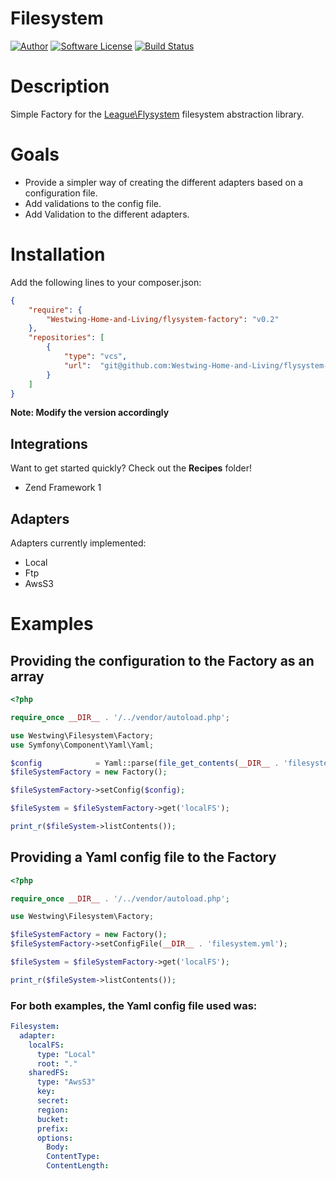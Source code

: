 # Filesystem

[![Author](http://img.shields.io/badge/author-@titosemi-blue.svg?style=flat-square)](https://twitter.com/titosemi)
[![Software License](https://img.shields.io/badge/license-MIT-brightgreen.svg?style=flat-square)](LICENSE)
[![Build Status](https://travis-ci.org/Westwing-Home-and-Living/flysystem-factory.svg?branch=master)](https://travis-ci.org/Westwing-Home-and-Living/flysystem-factory)

# Description

Simple Factory for the [League\Flysystem](https://github.com/thephpleague/flysystem) filesystem abstraction library.

# Goals

* Provide a simpler way of creating the different adapters based on a configuration file.
* Add validations to the config file.
* Add Validation to the different adapters.
     
# Installation

Add the following lines to your composer.json:

```json
{
    "require": {
        "Westwing-Home-and-Living/flysystem-factory": "v0.2"
    },
    "repositories": [
        {
            "type": "vcs",
            "url":  "git@github.com:Westwing-Home-and-Living/flysystem-factory.git"
        }
    ]
}
```

**Note: Modify the version accordingly**

## Integrations

Want to get started quickly? Check out the **Recipes** folder!

* Zend Framework 1

## Adapters

Adapters currently implemented:

* Local
* Ftp
* AwsS3

# Examples

## Providing the configuration to the Factory as an array
```php
<?php

require_once __DIR__ . '/../vendor/autoload.php';

use Westwing\Filesystem\Factory;
use Symfony\Component\Yaml\Yaml;

$config            = Yaml::parse(file_get_contents(__DIR__ . 'filesystem.yml'));
$fileSystemFactory = new Factory();

$fileSystemFactory->setConfig($config);

$fileSystem = $fileSystemFactory->get('localFS');

print_r($fileSystem->listContents());
```

## Providing a Yaml config file to the Factory
```php
<?php

require_once __DIR__ . '/../vendor/autoload.php';

use Westwing\Filesystem\Factory;

$fileSystemFactory = new Factory();
$fileSystemFactory->setConfigFile(__DIR__ . 'filesystem.yml');

$fileSystem = $fileSystemFactory->get('localFS');

print_r($fileSystem->listContents());
```

### For both examples, the Yaml config file used was:
```yaml
Filesystem:
  adapter:
    localFS:
      type: "Local"
      root: "."
    sharedFS:
      type: "AwsS3"
      key:
      secret:
      region:
      bucket:
      prefix:
      options:
        Body:
        ContentType:
        ContentLength:
```
